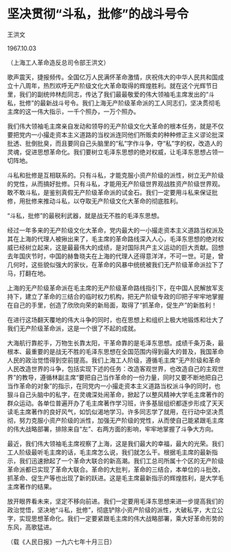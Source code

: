 # 坚决贯彻“斗私，批修”的战斗号令

王洪文

1967.10.03

（上海工人革命造反总司令部王洪文）

歌声震天，捷报频传。全国亿万人民满怀革命激情，庆祝伟大的中华人民共和国成立十八周年，热烈欢呼无产阶级文化大革命取得的辉煌胜利。就在这个光辉节日里，我们的副统帅林彪同志，传达了我们最最敬爱的伟大领袖毛主席发出的“斗私，批修”的最新战斗号令。我们上海无产阶级革命派的工人同志们，坚决贯彻毛主席的这一伟大指示，一千个照办，一万个照办。

我们伟大领袖毛主席亲自发动和领导的无产阶级文化大革命的根本任务，就是不仅要把党内一小撮走资本主义道路的当权派连同他们所贩卖的种种修正主义谬论批深批透、批倒批臭，而且要同自己头脑里的“私”字作斗争，夺“私”字的权，改造人的灵魂，促进思想革命化。我们要树立毛泽东思想的绝对权威，让毛泽东思想占领一切阵地。

斗私和批修是互相联系的。只有斗私，才能克服小资产阶级的派性，树立无产阶级的党性，从而搞好批修。只有斗私，才能用无产阶级世界观战胜资产阶级世界观。敢不敢斗私，是鉴别真假无产阶级革命派的试金石。我们一定要用斗私来保证批修，用批修来推动斗私，以夺取无产阶级文化大革命的彻底胜利。

“斗私，批修”的最税利武器，就是战无不胜的毛泽东思想。

经过一年多来的无产阶级文化大革命，党内最大的一小撮走资本主义道路当权派及其在上海的代理人被揪出来了，毛主席的革命路线深入人心，毛泽东思想的绝对权威已经树立起来，这是最最伟大的成绩，是对国际共产主义运动的巨大贡献。回想去年国庆节时，中国的赫鲁晓夫在上海的代理人还得意洋洋，不可一世。可是，曾几何时，这些貌似强大的家伙，在革命的风暴中统统被我们无产阶级革命派拉下了马，打翻在地。

上海的无产阶级革命派在毛主席的无产阶级革命路线指引下，在中国人民解放军支持下，建立了革命的三结合的临时权力机构，把无产阶级专政的印把子牢牢地掌握在自己的手里，创造了欣欣向荣的新局面，取得了“抓革命，促生产”的新胜利！

在进行这场翻天覆地的伟大斗争的同时，也在思想上和组织上极大地锻炼和壮大了我们无产阶级革命派，这是一个很了不起的成就。

大海航行靠舵手，万物生长靠太阳，干革命靠的是毛泽东思想。成绩千条万条，最根本、最重要的是战无不胜的毛泽东思想在全国范围内得到最大的普及，我国革命人民的政治觉悟得到空前提高。我们上海工人阶级，遵循毛主席“无产阶级和革命人民改造世界的斗争，包括实现下述的任务：改造客观世界，也改造自己的主观世界”的教导，遵循林副主席“要把自己当作革命的一份力量，同时又要不断地把自己当作革命的对象”的指示，在同党内一小撮走资本主义道路当权派斗争的同时，也狠斗自己头脑中的私字，在灵魂深处闹革命，掀起了以整风精神大学毛主席著作的群众运动。各单位普遍开办了毛主席著作学习班，许多基层组织都逐步形成了天天读毛主席著作的良好风气，如饥似渴地学习。许多同志学了就用，在行动中坚决贯彻，努力克服小资产阶级的派性，加强无产阶级的党性，从而使自己能紧跟毛主席的伟大战略部署，排除来自“左”、右两方面的影响，牢牢地掌握了斗争大方向。

最近，我们伟大领袖毛主席视察了上海，这是我们最大的幸福，最大的光荣。我们工人阶级最听毛主席的话，毛主席怎么说，我们就怎么干。根据毛主席的最新指示，我们迅速掀起了一个革命大联合的新高潮。我们工总司所属十个区的无产阶级革命派都已实现了革命大联合。革命的大批判，革命的三结合，本单位的斗批改，抓革命、促生产等也出现了新的跃进。这是毛主席最新指示的辉煌胜利，是大学毛主席著作的结果。

放开眼界看未来，坚定不移向前进。我们一定要用毛泽东思想来进一步提高我们的政治觉悟，坚决地“斗私，批修”，彻底铲除小资产阶级的派性，大破私字，大立公字，实现思想革命化。我们一定要紧跟毛主席的伟大战略部署，乘大好革命形势的东风，高歌猛进。

（载《人民日报》一九六七年十月三日）